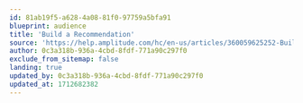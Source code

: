 ```yaml
---
id: 81ab19f5-a628-4a08-81f0-97759a5bfa91
blueprint: audience
title: 'Build a Recommendation'
source: 'https://help.amplitude.com/hc/en-us/articles/360059625252-Build-a-recommendation'
author: 0c3a318b-936a-4cbd-8fdf-771a90c297f0
exclude_from_sitemap: false
landing: true
updated_by: 0c3a318b-936a-4cbd-8fdf-771a90c297f0
updated_at: 1712682382
---
```


